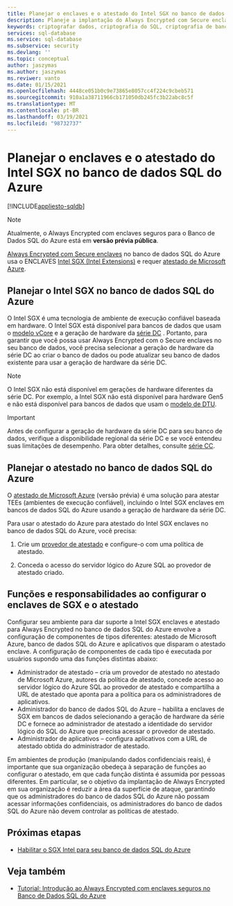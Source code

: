 ```yaml
---
title: Planejar o enclaves e o atestado do Intel SGX no banco de dados SQL do Azure
description: Planeje a implantação do Always Encrypted com Secure enclaves no banco de dados SQL do Azure.
keywords: criptografar dados, criptografia do SQL, criptografia de banco de dados, informações confidenciais, Always Encrypted, enclaves seguros, SGX, atestado
services: sql-database
ms.service: sql-database
ms.subservice: security
ms.devlang: ''
ms.topic: conceptual
author: jaszymas
ms.author: jaszymas
ms.reviwer: vanto
ms.date: 01/15/2021
ms.openlocfilehash: 4448ce051b0c9e73865e8057cc4f224c9cbeb571
ms.sourcegitcommit: 910a1a38711966cb171050db245fc3b22abc8c5f
ms.translationtype: MT
ms.contentlocale: pt-BR
ms.lasthandoff: 03/19/2021
ms.locfileid: "98732737"
---
```

# <a name="plan-for-intel-sgx-enclaves-and-attestation-in-azure-sql-database"></a>Planejar o enclaves e o atestado do Intel SGX no banco de dados SQL do Azure

[!INCLUDE[appliesto-sqldb](../includes/appliesto-sqldb.md)]

> [!NOTE]
> Atualmente, o Always Encrypted com enclaves seguros para o Banco de Dados SQL do Azure está em **versão prévia pública**.

[Always Encrypted com Secure enclaves](/sql/relational-databases/security/encryption/always-encrypted-enclaves) no banco de dados SQL do Azure usa o ENCLAVES [Intel SGX (Intel Extensions)](https://itpeernetwork.intel.com/microsoft-azure-confidential-computing/) e requer [atestado de Microsoft Azure](/sql/relational-databases/security/encryption/always-encrypted-enclaves#secure-enclave-attestation).

## <a name="plan-for-intel-sgx-in-azure-sql-database"></a>Planejar o Intel SGX no banco de dados SQL do Azure

O Intel SGX é uma tecnologia de ambiente de execução confiável baseada em hardware. O Intel SGX está disponível para bancos de dados que usam o [modelo vCore](service-tiers-vcore.md) e a geração de hardware da [série DC](service-tiers-vcore.md?#dc-series) . Portanto, para garantir que você possa usar Always Encrypted com o Secure enclaves no seu banco de dados, você precisa selecionar a geração de hardware da série DC ao criar o banco de dados ou pode atualizar seu banco de dados existente para usar a geração de hardware da série DC.

> [!NOTE]
> O Intel SGX não está disponível em gerações de hardware diferentes da série DC. Por exemplo, a Intel SGX não está disponível para hardware Gen5 e não está disponível para bancos de dados que usam o [modelo de DTU](service-tiers-dtu.md).

> [!IMPORTANT]
> Antes de configurar a geração de hardware da série DC para seu banco de dados, verifique a disponibilidade regional da série DC e se você entendeu suas limitações de desempenho. Para obter detalhes, consulte [série CC](service-tiers-vcore.md#dc-series).

## <a name="plan-for-attestation-in-azure-sql-database"></a>Planejar o atestado no banco de dados SQL do Azure

O [atestado de Microsoft Azure](../../attestation/overview.md) (versão prévia) é uma solução para atestar TEEs (ambientes de execução confiável), incluindo o Intel SGX enclaves em bancos de dados SQL do Azure usando a geração de hardware da série DC.

Para usar o atestado do Azure para atestado do Intel SGX enclaves no banco de dados SQL do Azure, você precisa:

1. Crie um [provedor de atestado](../../attestation/basic-concepts.md#attestation-provider) e configure-o com uma política de atestado. 

2. Conceda o acesso do servidor lógico do Azure SQL ao provedor de atestado criado.

## <a name="roles-and-responsibilities-when-configuring-sgx-enclaves-and-attestation"></a>Funções e responsabilidades ao configurar o enclaves de SGX e o atestado

Configurar seu ambiente para dar suporte a Intel SGX enclaves e atestado para Always Encrypted no banco de dados SQL do Azure envolve a configuração de componentes de tipos diferentes: atestado de Microsoft Azure, banco de dados SQL do Azure e aplicativos que disparam o atestado enclave. A configuração de componentes de cada tipo é executada por usuários supondo uma das funções distintas abaixo:

- Administrador de atestado – cria um provedor de atestado no atestado de Microsoft Azure, autores da política de atestado, concede acesso ao servidor lógico do Azure SQL ao provedor de atestado e compartilha a URL de atestado que aponta para a política para os administradores de aplicativos.
- Administrador do banco de dados SQL do Azure – habilita a enclaves de SGX em bancos de dados selecionando a geração de hardware da série DC e fornece ao administrador de atestado a identidade do servidor lógico do SQL do Azure que precisa acessar o provedor de atestado.
- Administrador de aplicativos – configura aplicativos com a URL de atestado obtida do administrador de atestado.

Em ambientes de produção (manipulando dados confidenciais reais), é importante que sua organização obedeça à separação de funções ao configurar o atestado, em que cada função distinta é assumida por pessoas diferentes. Em particular, se o objetivo da implantação de Always Encrypted em sua organização é reduzir a área da superfície de ataque, garantindo que os administradores do banco de dados SQL do Azure não possam acessar informações confidenciais, os administradores do banco de dados SQL do Azure não devem controlar as políticas de atestado.

## <a name="next-steps"></a>Próximas etapas

- [Habilitar o SGX Intel para seu banco de dados SQL do Azure](always-encrypted-enclaves-enable-sgx.md)

## <a name="see-also"></a>Veja também

- [Tutorial: Introdução ao Always Encrypted com enclaves seguros no Banco de Dados SQL do Azure](always-encrypted-enclaves-getting-started.md)